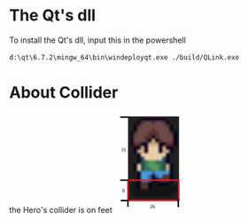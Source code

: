 # The Qt's dll
To install the Qt's dll, input this in the powershell
```shell
d:\qt\6.7.2\mingw_64\bin\windeployqt.exe ./build/QLink.exe
```

# About Collider
the Hero's collider is on feet
![](images\README\Hero_colldier.png)
